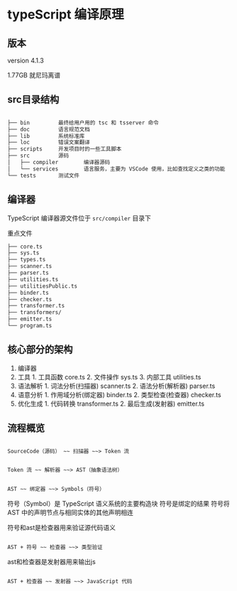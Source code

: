 # typeScript 编译原理

## 版本

version 4.1.3

1.77GB 就尼玛离谱

## src目录结构

```txt

├── bin         最终给用户用的 tsc 和 tsserver 命令
├── doc         语言规范文档
├── lib         系统标准库
├── loc         错误文案翻译
├── scripts     开发项目时的一些工具脚本
├── src         源码
│   ├── compiler        编译器源码
│   └── services        语言服务，主要为 VSCode 使用，比如查找定义之类的功能
└── tests       测试文件

```

## 编译器

TypeScript 编译器源文件位于 `src/compiler` 目录下

重点文件

```txt
├── core.ts
├── sys.ts
├── types.ts
├── scanner.ts
├── parser.ts
├── utilities.ts
├── utilitiesPublic.ts
├── binder.ts
├── checker.ts
├── transformer.ts
├── transformers/
├── emitter.ts
└── program.ts
```

## 核心部分的架构

1. 编译器
  1. 工具
    1. 工具函数 core.ts
    2. 文件操作 sys.ts
    3. 内部工具 utilities.ts
  2. 语法解析
    1. 词法分析(扫描器) scanner.ts
    2. 语法分析(解析器) parser.ts
  3. 语意分析
    1. 作用域分析(绑定器) binder.ts
    2. 类型检查(检查器) checker.ts
  4. 优化生成
    1. 代码转换 transformer.ts
    2. 最后生成(发射器) emitter.ts


## 流程概览

```txt

SourceCode（源码） ~~ 扫描器 ~~> Token 流

```

```txt

Token 流 ~~ 解析器 ~~> AST（抽象语法树）

```

```txt

AST ~~ 绑定器 ~~> Symbols（符号）

```

符号（Symbol）是 TypeScript 语义系统的主要构造块
符号是绑定的结果
符号将 AST 中的声明节点与相同实体的其他声明相连


符号和ast是检查器用来验证源代码语义

```txt

AST + 符号 ~~ 检查器 ~~> 类型验证

```

ast和检查器是发射器用来输出js

```txt

AST + 检查器 ~~ 发射器 ~~> JavaScript 代码

```
